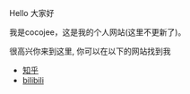 <p>Hello 大家好</p>
<p>我是cocojee，这是我的个人网站(这里不更新了)。 </p>
<p>很高兴你来到这里, 你可以在以下的网站找到我</p>

<ul>
  <li> <a href="https://www.zhihu.com/">知乎</a> </li>
  <li> <a href="https://www.bilibili.com/">bilibili</a> </li>
</ul>
